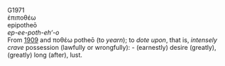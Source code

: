 <body>
  <p>G1971<br>  ἐπιποθέω  <br> epipotheō  <br><i>ep-ee-poth-eh‘-o </i><br>From <a href="g1909.htm">1909</a> and   ποθέω    potheō   (to <i>yearn</i>); to <i>dote</i> <i>upon</i>, that is, <i>intensely</i> <i>crave</i> possession (lawfully or wrongfully): - (earnestly) desire (greatly), (greatly) long (after), lust.<br></p>
 </body>